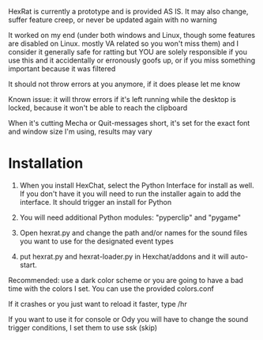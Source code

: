 HexRat is currently a prototype and is provided AS IS. It may also change, suffer feature creep, or never be updated again with no warning

It worked on my end (under both windows and Linux, though some features are disabled on Linux. mostly VA related so you won't miss them) and I consider it generally safe for ratting but YOU are solely responsible if you use this and it accidentally or erronously goofs up, or if you miss something important because it was filtered

It should not throw errors at you anymore, if it does please let me know

Known issue: it will throw errors if it's left running while the desktop is locked, because it won't be able to reach the clipboard

When it's cutting Mecha or Quit-messages short, it's set for the exact font and window size I'm using, results may vary

# Installation

1. When you install HexChat, select the Python Interface for install as well. If you don't have it you will need to run the installer again to add the interface. It should trigger an install for Python

2. You will need additional Python modules: "pyperclip" and "pygame"

3. Open hexrat.py and change the path and/or names for the sound files you want to use for the designated event types

4. put hexrat.py and hexrat-loader.py in Hexchat/addons and it will auto-start.


Recommended: use a dark color scheme or you are going to have a bad time with the colors I set. You can use the provided colors.conf

If it crashes or you just want to reload it faster, type /hr

If you want to use it for console or Ody you will have to change the sound trigger conditions, I set them to use ssk (skip)

